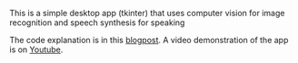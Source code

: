 This is a simple desktop app (tkinter) that uses computer vision for image recognition and speech synthesis for speaking

The code explanation is in this [blogpost](http://cristivlad.com/how-a-computer-can-recognize-an-image-and-tell-you-what-it-sees-desktop-app/).
A video demonstration of the app is on [Youtube](https://www.youtube.com/watch?v=5ZS64xRBQ4U).
